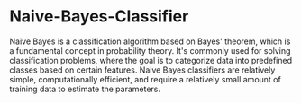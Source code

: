 # Naive-Bayes-Classifier
Naive Bayes is a classification algorithm based on Bayes' theorem, which is a fundamental concept in probability theory. It's commonly used for solving classification problems, where the goal is to categorize data into predefined classes based on certain features. Naive Bayes classifiers are relatively simple, computationally efficient, and require a relatively small amount of training data to estimate the parameters. 
